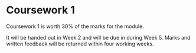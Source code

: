# Coursework 1

Coursework 1 is worth 30% of the marks for the module.

It will be handed out in Week 2 and will be due in during Week 5. Marks and written feedback will be returned within four working weeks.
